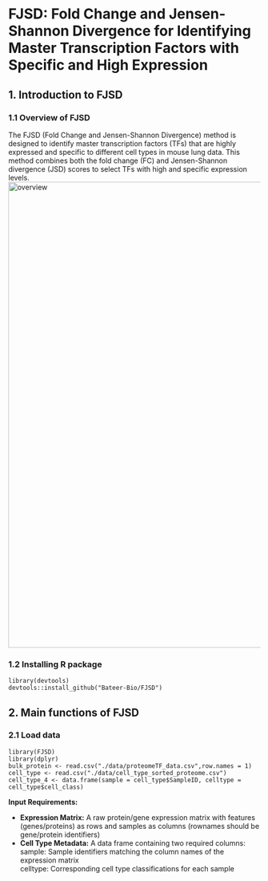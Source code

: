 # FJSD: Fold Change and Jensen-Shannon Divergence for Identifying Master Transcription Factors with Specific and High Expression
## 1.	Introduction to FJSD
### 1.1	Overview of FJSD
The FJSD (Fold Change and Jensen-Shannon Divergence) method is designed to identify master transcription factors (TFs) that are highly expressed and specific to different cell types in mouse lung data. This method combines both the fold change (FC) and Jensen-Shannon divergence (JSD) scores to select TFs with high and specific expression levels.
<img width="1974" height="929" alt="overview" src="https://github.com/user-attachments/assets/171b59f2-9e69-4958-b933-38acafcde8c1" />
### 1.2 Installing R package
```
library(devtools)
devtools::install_github("Bateer-Bio/FJSD")
```
## 2.	Main functions of FJSD
### 2.1 Load data
```
library(FJSD)
library(dplyr)
bulk_protein <- read.csv("./data/proteomeTF_data.csv",row.names = 1)
cell_type <- read.csv("./data/cell_type_sorted_proteome.csv")
cell_type_4 <- data.frame(sample = cell_type$SampleID, celltype = cell_type$cell_class)
```
**Input Requirements:​​**

- **​​Expression Matrix​​:** A raw protein/gene expression matrix with features (genes/proteins) as rows and samples as columns (rownames should be gene/protein identifiers)
- **​​Cell Type Metadata​​:** A data frame containing two required columns:  
sample: Sample identifiers matching the column names of the expression matrix  
celltype: Corresponding cell type classifications for each sample  

